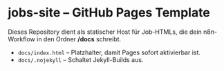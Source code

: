 # jobs-site – GitHub Pages Template

Dieses Repository dient als statischer Host für Job-HTMLs, die dein n8n-Workflow
in den Ordner **/docs** schreibt.

* `docs/index.html` – Platzhalter, damit Pages sofort aktivierbar ist.
* `docs/.nojekyll`   – Schaltet Jekyll-Builds aus.
